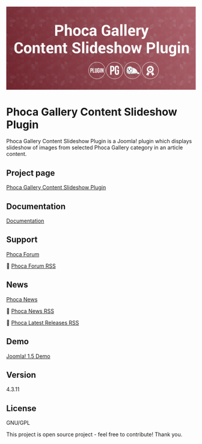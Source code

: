 



![Phoca Gallery Content Slideshow Plugin](https://github.com/PhocaCz/PhocaGalleryContentSlideshowPlugin/blob/master/phocagalleryslideshow.png)

# Phoca Gallery Content Slideshow Plugin



Phoca Gallery Content Slideshow Plugin is a Joomla! plugin which displays slideshow of images from selected Phoca Gallery category in an article content.



## Project page

[Phoca Gallery Content Slideshow Plugin](https://www.phoca.cz/phocagallery-slideshow-plugin)



## Documentation

[Documentation](https://www.phoca.cz/documentation/category/19-phoca-gallery-slideshow-plugin)



## Support

[Phoca Forum](https://www.phoca.cz/forum)

:bell: [Phoca Forum RSS](https://www.phoca.cz/forum/app.php/feed)



## News

[Phoca News](https://www.phoca.cz/news)

:bell: [Phoca News RSS](https://www.phoca.cz/news?format=feed&type=rss)

:bell: [Phoca Latest Releases RSS](https://www.phoca.cz/download/feed/111?format=feed&type=rss)



## Demo

[Joomla! 1.5 Demo](https://www.phoca.cz/demo/)



## Version

4.3.11



## License

GNU/GPL



This project is open source project - feel free to contribute! Thank you.
